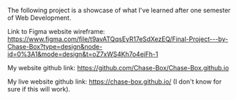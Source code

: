 The following project is a showcase of what I've learned after one semester of Web Development.


Link to Figma website wireframe: https://www.figma.com/file/t9avATQqsEyR17eSdXezEQ/Final-Project---by-Chase-Box?type=design&node-id=0%3A1&mode=design&t=oZ7xWS4Kh7o4eiFh-1


My website github link: https://github.com/Chase-Box/Chase-Box.github.io

My live website github link: https://chase-box.github.io/  (I don't know for sure if this will work).